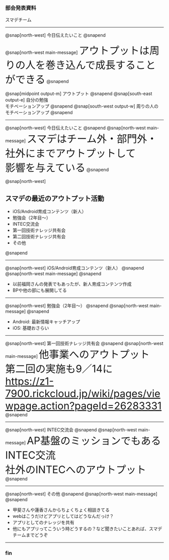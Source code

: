 <!-- ---?color=#222222 -->

### 部会発表資料


スマデチーム


---

@snap[north-west]
今日伝えたいこと
@snapend

@snap[north-west main-message]
<span style="font-size: xx-large;">アウトプットは周りの人を巻き込んで成長することができる</span>
@snapend

@snap[midpoint output-m]
アウトプット
@snapend
@snap[south-east output-e]
自分の勉強</br>モチベーションアップ
@snapend
@snap[south-west output-w]
周りの人の</br>モチベーションアップ
@snapend

---

@snap[north-west]
今日伝えたいこと
@snapend
@snap[north-west main-message]
<span style="font-size: xx-large">スマデはチーム外・部門外・社外にまでアウトプットして</br>影響を与えている</span>
@snapend

@snap[north-west]
<h2>スマデの最近のアウトプット活動</h2>
<ul>
  <li>iOS/Android育成コンテンツ（新人）</li>
  <li>勉強会（2年目〜）</li>
  <li>INTEC交流会</li>
  <li>第一回技術ナレッジ共有会</li>
  <li>第二回技術ナレッジ共有会</li>
  <li>その他</li>
</ul>
@snapend

---

@snap[north-west]
iOS/Android育成コンテンツ（新人）
@snapend
@snap[north-west main-message]
<span style="font-size: xx-large"></span>
@snapend

- 以前福岡さんの発表でもあったが、新人育成コンテンツ作成
- BPや他の部にも展開してる

---

@snap[north-west]
勉強会（2年目〜）
@snapend
@snap[north-west main-message]
<span style="font-size: xx-large"></span>
@snapend

- Android: 最新情報キャッチアップ
- iOS: 基礎おさらい


---

@snap[north-west]
第一回技術ナレッジ共有会
@snapend
@snap[north-west main-message]
<span style="font-size: xx-large">他事業へのアウトプット</br>
第二回の実施も9／14に
  https://z1-7900.rickcloud.jp/wiki/pages/viewpage.action?pageId=26283331</span>
@snapend

---

@snap[north-west]
INTEC交流会
@snapend
@snap[north-west main-message]
<span style="font-size: xx-large">AP基盤のミッションでもあるINTEC交流</br>
社外のINTECへのアウトプット</span>
@snapend

---

@snap[north-west]
その他
@snapend
@snap[north-west main-message]
<span style="font-size: xx-large"></span>
@snapend

- 甲斐さんや蓮香さんからちょくちょく相談きてる
 - webはこうだけどアプリとしてはどうなんだっけ？
- アプリとしてのナレッジを共有
- 他にもアプリってこういう時どうするの？など聞きたいことあれば、スマデチームまでどうぞ

---

### fin
